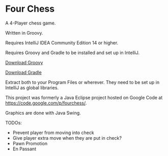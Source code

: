 # Four Chess

A 4-Player chess game.

Written in Groovy.

Requires IntelliJ IDEA Community Edition 14 or higher.

Requires Groovy and Gradle to be installed and set up in IntelliJ.

[Download Groovy](http://www.groovy-lang.org/download.html)

[Download Gradle](https://gradle.org/)

Extract both to your Program Files or wherever. They need to be set up in IntelliJ as global libraries.

This project was formerly a Java Eclipse project hosted on Google Code at https://code.google.com/p/fourchess/.    

Graphics are done with Java Swing.

TODOs:

  * Prevent player from moving into check
  * Give player extra move when they are put in check?
  * Pawn Promotion
  * En Passant
